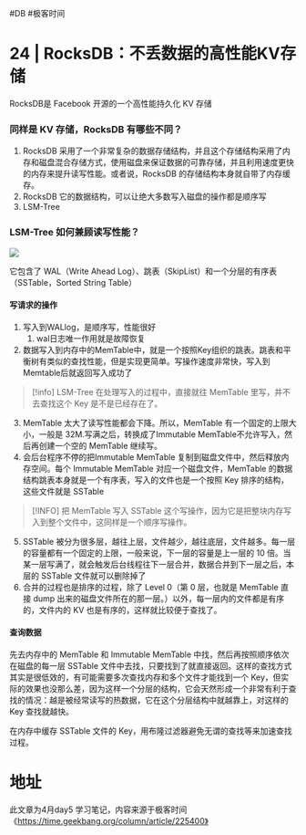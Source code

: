 #DB #极客时间 

# 24 | RocksDB：不丢数据的高性能KV存储

RocksDB是 Facebook 开源的一个高性能持久化 KV 存储

### 同样是 KV 存储，RocksDB 有哪些不同？

1. RocksDB 采用了一个非常复杂的数据存储结构，并且这个存储结构采用了内存和磁盘混合存储方式，使用磁盘来保证数据的可靠存储，并且利用速度更快的内存来提升读写性能。或者说，RocksDB 的存储结构本身就自带了内存缓存。
2. RocksDB 它的数据结构，可以让绝大多数写入磁盘的操作都是顺序写
3. LSM-Tree

### LSM-Tree 如何兼顾读写性能？

![](https://static001.geekbang.org/resource/image/c0/6e/c0ba7aa330ea79a8a1dfe3a58547526e.jpg?wh=1187*841)


它包含了 WAL（Write Ahead Log）、跳表（SkipList）和一个分层的有序表（SSTable，Sorted String Table）

#### 写请求的操作

1. 写入到WALlog，是顺序写，性能很好
	1. wal日志唯一作用就是故障恢复
2. 数据写入到内存中的MemTable中，就是一个按照Key组织的跳表。跳表和平衡树有类似的查找性能，但是实现更简单。写操作速度非常快，写入到Memtable后就返回写入成功了
> [!info] LSM-Tree 在处理写入的过程中，直接就往 MemTable 里写，并不去查找这个 Key 是不是已经存在了。
	
 3. MemTable 太大了读写性能都会下降。所以，MemTable 有一个固定的上限大小，一般是 32M.写满之后，转换成了Immutable MemTable不允许写入，然后再创建一个空的 MemTable 继续写。
 4. 会后台程序不停的把Immutable MemTable 复制到磁盘文件中，然后释放内存空间。每个 Immutable MemTable 对应一个磁盘文件，MemTable 的数据结构跳表本身就是一个有序表，写入的文件也是一个按照 Key 排序的结构，这些文件就是 SSTable
 > [!INFO] 把 MemTable 写入 SSTable 这个写操作，因为它是把整块内存写入到整个文件中，这同样是一个顺序写操作。

5. SSTable 被分为很多层，越往上层，文件越少，越往底层，文件越多。每一层的容量都有一个固定的上限，一般来说，下一层的容量是上一层的 10 倍。当某一层写满了，就会触发后台线程往下一层合并，数据合并到下一层之后，本层的 SSTable 文件就可以删除掉了
6. 合并的过程也是排序的过程，除了 Level 0（第 0 层，也就是 MemTable 直接 dump 出来的磁盘文件所在的那一层。）以外，每一层内的文件都是有序的，文件内的 KV 也是有序的，这样就比较便于查找了。

#### 查询数据

先去内存中的 MemTable 和 Immutable MemTable 中找，然后再按照顺序依次在磁盘的每一层 SSTable 文件中去找，只要找到了就直接返回。这样的查找方式其实是很低效的，有可能需要多次查找内存和多个文件才能找到一个 Key，但实际的效果也没那么差，因为这样一个分层的结构，它会天然形成一个非常有利于查找的情况：越是被经常读写的热数据，它在这个分层结构中就越靠上，对这样的 Key 查找就越快。

在内存中缓存 SSTable 文件的 Key，用布隆过滤器避免无谓的查找等来加速查找过程。



# 地址

此文章为4月day5 学习笔记，内容来源于极客时间《https://time.geekbang.org/column/article/225400》